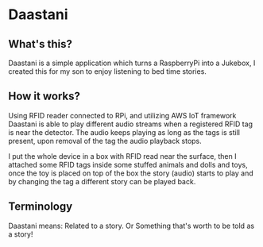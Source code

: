 # Daastani


## What's this?

Daastani is a simple application which turns a RaspberryPi into a Jukebox, I created this for my son to enjoy listening to bed time stories.

## How it works?

Using RFID reader connected to RPi, and utilizing AWS IoT framework Daastani is able to play different audio streams when a registered RFID tag is near the detector. The audio keeps playing as long as the tags is still present, upon removal of the tag the audio playback stops.

I put the whole device in a box with RFID read near the surface, then I attached some RFID tags inside some stuffed animals and dolls and toys, once the toy is placed on top of the box the story (audio) starts to play and by changing the tag a different story can be played back.

## Terminology

Daastani means: Related to a story. Or Something that's worth to be told as a story!
